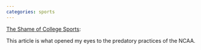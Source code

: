 ```yaml
---
categories: sports
---
```


[The Shame of College Sports](https://www.theatlantic.com/magazine/archive/2011/10/the-shame-of-college-sports/308643/?single_page=true):

This article is what opened my eyes to the predatory practices of the NCAA.